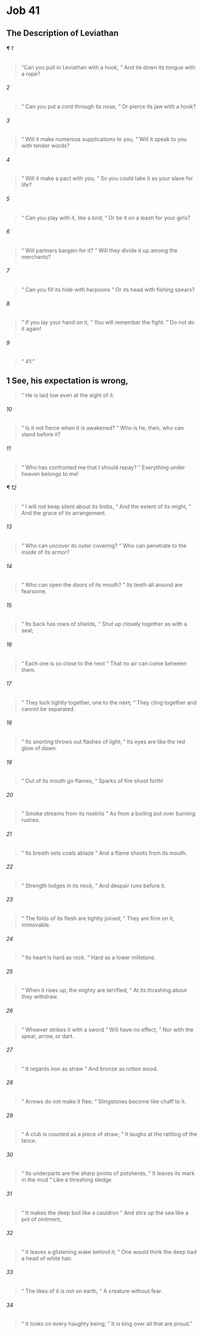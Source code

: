 # Job 41
## The Description of Leviathan
###### ¶ 1
>  “Can you pull in Leviathan with a hook,
>  “ And tie down its tongue with a rope?
###### 2
>  “ Can you put a cord through its nose,
>  “ Or pierce its jaw with a hook?
###### 3
>  “ Will it make numerous supplications to you,
>  “ Will it speak to you with tender words?
###### 4
>  “ Will it make a pact with you,
>  “ So you could take it as your slave for life?
###### 5
>  “ Can you play with it, like a bird,
>  “ Or tie it on a leash for your girls?
###### 6
>  “ Will partners bargain for it?
>  “ Will they divide it up among the merchants?
###### 7
>  “ Can you fill its hide with harpoons
>  “ Or its head with fishing spears?
###### 8
>  “ If you lay your hand on it,
>  “ You will remember the fight.
>  “ Do not do it again!
###### 9
>  “ 41:”
## 1 See, his expectation is wrong,
>  “ He is laid low even at the sight of it.
###### 10
>  “ Is it not fierce when it is awakened?
>  “ Who is he, then, who can stand before it?
###### 11
>  “ Who has confronted me that I should repay?
>  “ Everything under heaven belongs to me!
###### ¶ 12
>  “ I will not keep silent about its limbs,
>  “ And the extent of its might,
>  “ And the grace of its arrangement.
###### 13
>  “ Who can uncover its outer covering?
>  “ Who can penetrate to the inside of its armor?
###### 14
>  “ Who can open the doors of its mouth?
>  “ Its teeth all around are fearsome.
###### 15
>  “ Its back has rows of shields,
>  “ Shut up closely together as with a seal;
###### 16
>  “ Each one is so close to the next
>  “ That no air can come between them.
###### 17
>  “ They lock tightly together, one to the next;
>  “ They cling together and cannot be separated.
###### 18
>  “ Its snorting throws out flashes of light;
>  “ Its eyes are like the red glow of dawn.
###### 19
>  “ Out of its mouth go flames,
>  “ Sparks of fire shoot forth!
###### 20
>  “ Smoke streams from its nostrils
>  “ As from a boiling pot over burning rushes.
###### 21
>  “ Its breath sets coals ablaze
>  “ And a flame shoots from its mouth.
###### 22
>  “ Strength lodges in its neck,
>  “ And despair runs before it.
###### 23
>  “ The folds of its flesh are tightly joined;
>  “ They are firm on it, immovable.
###### 24
>  “ Its heart is hard as rock,
>  “ Hard as a lower millstone.
###### 25
>  “ When it rises up, the mighty are terrified,
>  “ At its thrashing about they withdraw.
###### 26
>  “ Whoever strikes it with a sword
>  “ Will have no effect,
>  “ Nor with the spear, arrow, or dart.
###### 27
>  “ It regards iron as straw
>  “ And bronze as rotten wood.
###### 28
>  “ Arrows do not make it flee;
>  “ Slingstones become like chaff to it.
###### 29
>  “ A club is counted as a piece of straw;
>  “ It laughs at the rattling of the lance.
###### 30
>  “ Its underparts are the sharp points of potsherds,
>  “ It leaves its mark in the mud
>  “ Like a threshing sledge.
###### 31
>  “ It makes the deep boil like a cauldron
>  “ And stirs up the sea like a pot of ointment,
###### 32
>  “ It leaves a glistening wake behind it;
>  “ One would think the deep had a head of white hair.
###### 33
>  “ The likes of it is not on earth,
>  “ A creature without fear.
###### 34
>  “ It looks on every haughty being;
>  “ It is king over all that are proud.”
